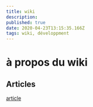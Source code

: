 ```yaml
---
title: wiki
description: 
published: true
date: 2020-04-23T13:15:35.166Z
tags: wiki, développment
---
```


# à propos du wiki

## Articles
[article](http://)